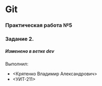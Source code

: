 # Git
### Практическая работа №5
### Задание 2.
##### Изменено в ветке dev
Выполнил:
* <Крятенко Владимир Александрович>
* <УИТ-211>